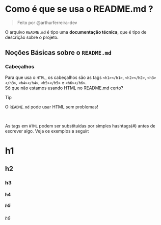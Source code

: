 # Como é que se usa o README.md ?
> Feito por @arthurferreira-dev

O arquivo ``README.md`` é tipo uma **documentação técnica**, que é tipo de descrição sobre o projeto.

## Noções Básicas sobre o ``README.md``
### Cabeçalhos

Para que usa o ``HTML``, os cabeçalhos são as tags ``<h1></h1>``, ``<h2></h2>``, ``<h3></h3>``, ``<h4></h4>``, ``<h5></h5>`` e ``<h6></h6>``. <br>
Só que não estamos usando HTML no README.md certo?

>[!TIP]
>
> O ``README.md`` pode usar HTML sem problemas!

<br>

As tags em ``HTML`` podem ser substituídas por simples hashtags(#) antes de escrever algo. Veja os exemplos a seguir: <br>

# h1
## h2
### h3
#### h4
##### h5
###### h6